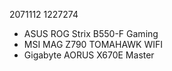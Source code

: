 2071112
1227274

- ASUS ROG Strix B550-F Gaming
- MSI MAG Z790 TOMAHAWK WIFI
- Gigabyte AORUS X670E Master